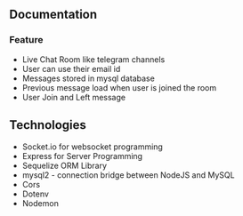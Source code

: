 ## Documentation

### Feature

- Live Chat Room like telegram channels
- User can use their email id
- Messages stored in mysql database
- Previous message load when user is joined the room
- User Join and Left message

## Technologies

- Socket.io for websocket programming
- Express for Server Programming
- Sequelize ORM Library
- mysql2 - connection bridge between NodeJS and MySQL
- Cors
- Dotenv
- Nodemon
